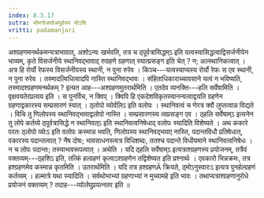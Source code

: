 ```yaml
---
index: 8.3.17
sutra: भोभगोअघोअपूर्वस्य योऽशि
vritti: padamanjari
---
```


 अश्ग्रहणमनर्थकमन्यत्राभावात्, अशोऽन्यः खर्भवति, तत्र च ठ्पूर्वत्रासिद्धम्ऽ इति यत्वस्यासिद्धत्वाद्विसर्जनीयेन भाव्यम्, कृते विसर्जनीये स्थानिवद्भावाद् रुग्रहणे ग्रहणात् स्यात्प्रसङ्ग इति चेत् ? न; अल्स्थानिकत्वात् । अत्र हि रोर्यो रेफस्य विसर्जनीयस्य स्थानी, न पुना रुरेव । किञ्च---यत्वस्याप्यस्य रोर्यो रेफः स एव स्थानी, न पुना रुरेव । तस्मादल्विधित्वादपि नास्ति स्थानिवद्भावः । संहिताधिकाराच्चावसाने यत्वं न भविष्यति, तस्मादश्ग्रहणमनर्थकम् ? इत्यत आह---अश्ग्रहणमुतरार्थमिति । एतदेव व्यनक्ति---हलि सर्वेषामिति । वृक्षवयतेरप्रत्यय इति । स पुनर्विच, न क्विप् । क्विपि हि एकदेशविकृतस्यानन्यत्वाद्वयति ग्रहणेन ग्रहणाद्वकारस्य सम्प्रसारणं स्यात् । ठ्लोपो व्योर्वलिऽ इति वलोपः । स्थानिवत्वं च णेरत्र क्वौ लुप्तत्वान्न विद्यते । विचि तु णिलोपस्य स्थानिवद्भावाद्वलोपो नास्ति । सम्प्रसारणस्य त्वप्रसङ्ग एव । ठ्हलि सर्वेषाम्ऽ इत्यनेन तु लोपे कर्तव्ये ठ्पूर्वत्रासिद्धे न स्थानिवत्ऽ इति स्थानिवत्वनिषेधाद् वलोपः स्यादिति विशेष्यते । अथ ककारे परतः ठ्लोपो व्योःऽ इति वलोपः कस्मान्न भवति, णिलोपस्य स्थानिवद्भावए नास्ति, पदान्तविधौ प्रतिषेधात्, वकारस्य पदान्तत्वात् ? नैष दोषः; भावसाधनस्त्वत्र विधिशब्दः, ततश्च पदान्ते विधीयमाने स्थानिवत्वनिषेधः । न च लोपः पदान्तः; तस्याभावरूपत्वात् । अथेति । यदि ठ्हलि सर्वेषाम्ऽ इत्यत्राश्ग्रहणस्य प्रयोजनम्, तत्रैवं वक्तव्यम्---ठ्हशिऽ इति, तत्किं हल्ग्रहणं कृत्वाऽश्ग्रहणेन तद्विशेष्यत इति प्रश्नार्थः । एवकारो भिन्नक्रमः, तत्र हश्ग्रहणमेव कस्मान्न कृतमिति । उतरार्थमिति । यदि तत्र हश्ग्रहणÄ क्रियते, ठ्मोऽनुस्वारःऽ इत्यत्र पुनर्हल्ग्रहणं कर्तव्यम् । हल्मात्रे यथा स्यादिति । सर्वथोभाभ्यां ग्रहणाभ्यां न मुच्यामहे इति भावः । तथाप्यत्राश्ग्रहणानुरोधे प्रयोजनं वक्तव्यम् ? तदाह---व्योर्लघुप्रयत्नतर इति ॥